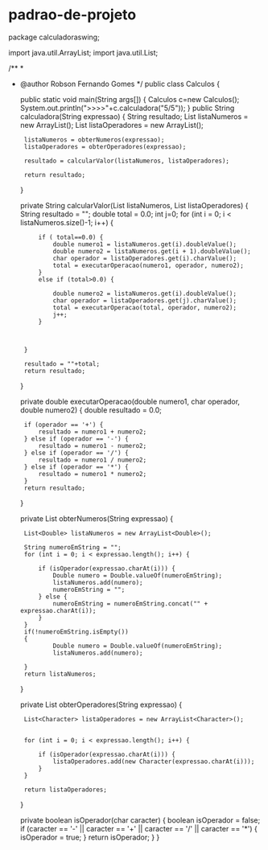 # padrao-de-projeto
package calculadoraswing;

import java.util.ArrayList;
import java.util.List;

/**
 *
 * @author Robson Fernando Gomes
 */
public class Calculos {

    public static void main(String args[])
    {
        Calculos c=new Calculos();
        System.out.println(">>>>"+c.calculadora("5/5"));
    }
    public String calculadora(String expressao) {
        String resultado;
        List<Double> listaNumeros = new ArrayList<Double>();
        List<Character> listaOperadores = new ArrayList<Character>();

        listaNumeros = obterNumeros(expressao);
        listaOperadores = obterOperadores(expressao);

        resultado = calcularValor(listaNumeros, listaOperadores);

        return resultado;

    }

    private String calcularValor(List<Double> listaNumeros,
    List<Character> listaOperadores) {
        String resultado = "";
        double total = 0.0;
        int j=0;
        for (int i = 0; i < listaNumeros.size()-1; i++) {

            if ( total==0.0) {
                double numero1 = listaNumeros.get(i).doubleValue();
                double numero2 = listaNumeros.get(i + 1).doubleValue();
                char operador = listaOperadores.get(i).charValue();
                total = executarOperacao(numero1, operador, numero2);
            }
            else if (total>0.0) {

                double numero2 = listaNumeros.get(i).doubleValue();
                char operador = listaOperadores.get(j).charValue();
                total = executarOperacao(total, operador, numero2);
                j++;
            }



        }

        resultado = ""+total;
        return resultado;
    }

    private double executarOperacao(double numero1, char operador, double numero2) {
        double resultado = 0.0;

        if (operador == '+') {
            resultado = numero1 + numero2;
        } else if (operador == '-') {
            resultado = numero1 - numero2;
        } else if (operador == '/') {
            resultado = numero1 / numero2;
        } else if (operador == '*') {
            resultado = numero1 * numero2;
        }
        return resultado;
    }

    private List<Double> obterNumeros(String expressao) {

        List<Double> listaNumeros = new ArrayList<Double>();

        String numeroEmString = "";
        for (int i = 0; i < expressao.length(); i++) {

            if (isOperador(expressao.charAt(i))) {
                Double numero = Double.valueOf(numeroEmString);
                listaNumeros.add(numero);
                numeroEmString = "";
            } else {
                numeroEmString = numeroEmString.concat("" + expressao.charAt(i));
            }
        }
        if(!numeroEmString.isEmpty())
        {
                Double numero = Double.valueOf(numeroEmString);
                listaNumeros.add(numero);

        }
        return listaNumeros;
    }

    private List<Character> obterOperadores(String expressao) {

        List<Character> listaOperadores = new ArrayList<Character>();


        for (int i = 0; i < expressao.length(); i++) {

            if (isOperador(expressao.charAt(i))) {
                listaOperadores.add(new Character(expressao.charAt(i)));
            }
        }

        return listaOperadores;
    }

    private boolean isOperador(char caracter) {
        boolean isOperador = false;
        if (caracter == '-' || caracter == '+' || caracter == '/' || caracter == '*') {
            isOperador = true;
        }
        return isOperador;
    }
}
